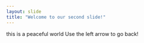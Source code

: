 ```yaml
---
layout: slide
title: "Welcome to our second slide!"
---
```

this is a peaceful world
Use the left arrow to go back!
